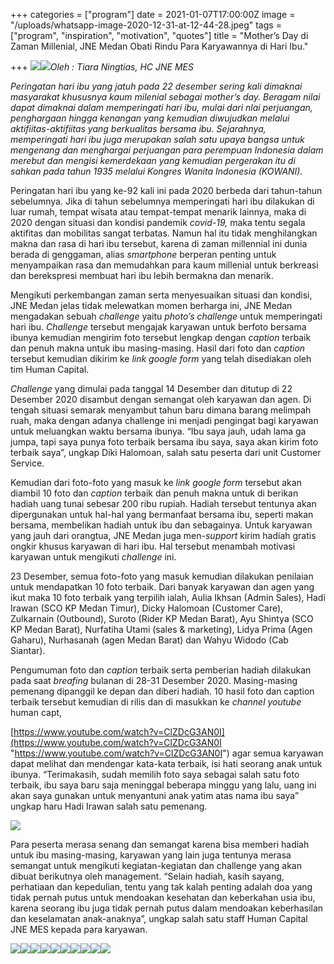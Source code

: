 +++
categories = ["program"]
date = 2021-01-07T17:00:00Z
image = "/uploads/whatsapp-image-2020-12-31-at-12-44-28.jpeg"
tags = ["program", "inspiration", "motivation", "quotes"]
title = "Mother’s Day di Zaman Millenial, JNE Medan Obati Rindu Para Karyawannya di Hari Ibu."

+++
_![](/uploads/whatsapp-image-2020-12-28-at-13-28-11.jpeg)![](/uploads/whatsapp-image-2020-12-28-at-13-28-15-1.jpeg)Oleh : Tiara Ningtias, HC JNE MES_

_Peringatan hari ibu yang jatuh pada 22 desember sering kali dimaknai masyarakat khususnya kaum milenial sebagai mother’s day. Beragam nilai dapat dimaknai dalam memperingati hari ibu, mulai dari nlai perjuangan, penghargaan hingga kenangan yang kemudian diwujudkan melalui aktifiitas-aktifiitas yang berkualitas bersama ibu. Sejarahnya, memperingati hari ibu juga merupakan salah satu upaya bangsa untuk mengenang dan menghargai perjuangan para perempuan Indonesia dalam merebut dan mengisi kemerdekaan yang kemudian pergerakan itu di sahkan pada tahun 1935 melalui Kongres Wanita Indonesia (KOWANI)._

Peringatan hari ibu yang ke-92 kali ini pada 2020 berbeda dari tahun-tahun sebelumnya. Jika di tahun sebelumnya memperingati hari ibu dilakukan di luar rumah, tempat wisata atau tempat-tempat menarik lainnya, maka di 2020 dengan situasi dan kondisi pandemik _covid-19,_ maka tentu segala aktifitas dan mobilitas sangat terbatas. Namun hal itu tidak menghilangkan makna dan rasa di hari ibu tersebut, karena di zaman millennial ini dunia berada di genggaman, alias _smartphone_ berperan penting untuk menyampaikan rasa dan memudahkan para kaum millenial untuk berkreasi dan berekspresi membuat hari ibu lebih bermakna dan menarik.

Mengikuti perkembangan zaman serta menyesuaikan situasi dan kondisi, JNE Medan jelas tidak melewatkan momen berharga ini, JNE Medan mengadakan sebuah _challenge_ yaitu _photo’s challenge_ untuk memperingati hari ibu. _Challenge_ tersebut mengajak karyawan untuk berfoto bersama ibunya kemudian mengirim foto tersebut lengkap dengan _caption_ terbaik dan penuh makna untuk ibu masing-masing. Hasil dari foto dan _caption_ tersebut kemudian dikirim ke _link google form_ yang telah disediakan oleh tim Human Capital.

_Challenge_ yang dimulai pada tanggal 14 Desember dan ditutup di 22 Desember 2020 disambut dengan semangat oleh karyawan dan agen. Di tengah situasi semarak menyambut tahun baru dimana barang melimpah ruah, maka dengan adanya challenge ini menjadi pengingat bagi karyawan untuk meluangkan waktu bersama ibunya. “Ibu saya jauh, udah lama ga jumpa, tapi saya punya foto terbaik bersama ibu saya, saya akan kirim foto terbaik saya”, ungkap Diki Halomoan, salah satu peserta dari unit Customer Service.

Kemudian dari foto-foto yang masuk ke _link google form_ tersebut akan diambil 10 foto dan _caption_ terbaik dan penuh makna untuk di berikan hadiah uang tunai sebesar 200 ribu rupiah. Hadiah tersebut tentunya akan dipergunakan untuk hal-hal yang bermanfaat bersama ibu, seperti makan bersama, membelikan hadiah untuk ibu dan sebagainya. Untuk karyawan yang jauh dari orangtua, JNE Medan juga men-_support_ kirim hadiah gratis ongkir khusus karyawan di hari ibu. Hal tersebut menambah motivasi karyawan untuk mengikuti _challenge_ ini.

23 Desember, semua foto-foto yang masuk kemudian dilakukan penilaian untuk mendapatkan 10 foto terbaik. Dari banyak karyawan dan agen yang ikut maka 10 foto terbaik yang terpilih ialah, Aulia Ikhsan (Admin Sales), Hadi Irawan (SCO KP Medan Timur), Dicky Halomoan (Customer Care), Zulkarnain (Outbound), Suroto (Rider KP Medan Barat), Ayu Shintya (SCO KP Medan Barat), Nurfatiha Utami (sales & marketing), Lidya Prima (Agen Gaharu), Nurhasanah (agen Medan Barat) dan Wahyu Widodo (Cab Siantar).

Pengumuman foto dan _caption_ terbaik serta pemberian hadiah dilakukan pada saat _breafing_ bulanan di 28-31 Desember 2020. Masing-masing pemenang dipanggil ke depan dan diberi hadiah. 10 hasil foto dan caption terbaik tersebut kemudian di rilis dan di masukkan ke _channel youtube_ human capt,

[https://www.youtube.com/watch?v=ClZDcG3AN0I](https://www.youtube.com/watch?v=ClZDcG3AN0I "https://www.youtube.com/watch?v=ClZDcG3AN0I") agar semua karyawan dapat melihat dan mendengar kata-kata terbaik, isi hati seorang anak untuk ibunya. “Terimakasih, sudah memilih foto saya sebagai salah satu foto terbaik, ibu saya baru saja meninggal beberapa minggu yang lalu, uang ini akan saya gunakan untuk menyantuni anak yatim atas nama ibu saya” ungkap haru Hadi Irawan salah satu pemenang.

![](/uploads/whatsapp-image-2020-12-31-at-12-45-46-1.jpeg)

Para peserta merasa senang dan semangat karena bisa memberi hadiah untuk ibu masing-masing, karyawan yang lain juga tentunya merasa semangat untuk mengikuti kegiatan-kegiatan dan challenge yang akan dibuat berikutnya oleh management. “Selain hadiah, kasih sayang, perhatiaan dan kepedulian, tentu yang tak kalah penting adalah doa yang tidak pernah putus untuk mendoakan kesehatan dan keberkahan usia ibu, karena seorang ibu juga tidak pernah putus dalam mendoakan keberhasilan dan keselamatan anak-anaknya”, ungkap salah satu staff Human Capital JNE MES kepada para karyawan.

![](/uploads/whatsapp-image-2020-12-28-at-13-28-07.jpeg)![](/uploads/whatsapp-image-2020-12-28-at-13-28-08.jpeg)![](/uploads/whatsapp-image-2020-12-28-at-13-28-09-1.jpeg)![](/uploads/whatsapp-image-2020-12-28-at-13-28-09.jpeg)![](/uploads/whatsapp-image-2020-12-28-at-13-28-10-1.jpeg)![](/uploads/whatsapp-image-2020-12-28-at-13-28-10-2.jpeg)![](/uploads/whatsapp-image-2020-12-28-at-13-28-10.jpeg)![](/uploads/whatsapp-image-2020-12-28-at-13-28-15-1.jpeg)![](/uploads/whatsapp-image-2020-12-28-at-13-28-11.jpeg)![](/uploads/whatsapp-image-2020-12-28-at-13-28-15.jpeg)